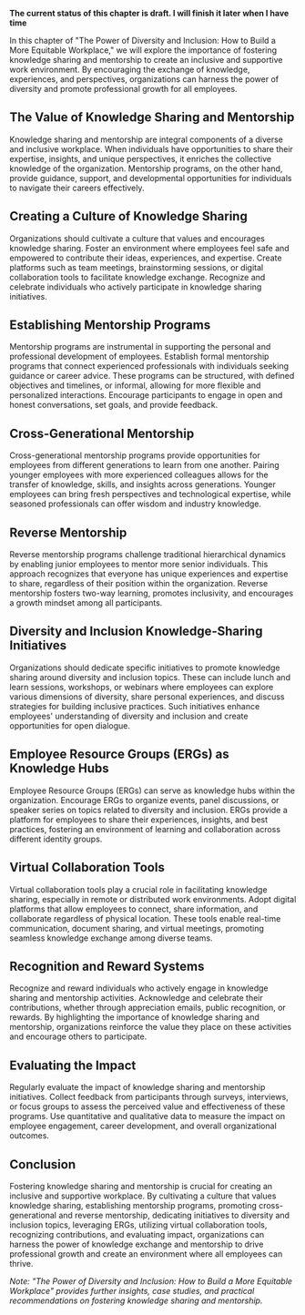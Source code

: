 **The current status of this chapter is draft. I will finish it later when I have time**

In this chapter of "The Power of Diversity and Inclusion: How to Build a More Equitable Workplace," we will explore the importance of fostering knowledge sharing and mentorship to create an inclusive and supportive work environment. By encouraging the exchange of knowledge, experiences, and perspectives, organizations can harness the power of diversity and promote professional growth for all employees.

The Value of Knowledge Sharing and Mentorship
---------------------------------------------

Knowledge sharing and mentorship are integral components of a diverse and inclusive workplace. When individuals have opportunities to share their expertise, insights, and unique perspectives, it enriches the collective knowledge of the organization. Mentorship programs, on the other hand, provide guidance, support, and developmental opportunities for individuals to navigate their careers effectively.

Creating a Culture of Knowledge Sharing
---------------------------------------

Organizations should cultivate a culture that values and encourages knowledge sharing. Foster an environment where employees feel safe and empowered to contribute their ideas, experiences, and expertise. Create platforms such as team meetings, brainstorming sessions, or digital collaboration tools to facilitate knowledge exchange. Recognize and celebrate individuals who actively participate in knowledge sharing initiatives.

Establishing Mentorship Programs
--------------------------------

Mentorship programs are instrumental in supporting the personal and professional development of employees. Establish formal mentorship programs that connect experienced professionals with individuals seeking guidance or career advice. These programs can be structured, with defined objectives and timelines, or informal, allowing for more flexible and personalized interactions. Encourage participants to engage in open and honest conversations, set goals, and provide feedback.

Cross-Generational Mentorship
-----------------------------

Cross-generational mentorship programs provide opportunities for employees from different generations to learn from one another. Pairing younger employees with more experienced colleagues allows for the transfer of knowledge, skills, and insights across generations. Younger employees can bring fresh perspectives and technological expertise, while seasoned professionals can offer wisdom and industry knowledge.

Reverse Mentorship
------------------

Reverse mentorship programs challenge traditional hierarchical dynamics by enabling junior employees to mentor more senior individuals. This approach recognizes that everyone has unique experiences and expertise to share, regardless of their position within the organization. Reverse mentorship fosters two-way learning, promotes inclusivity, and encourages a growth mindset among all participants.

Diversity and Inclusion Knowledge-Sharing Initiatives
-----------------------------------------------------

Organizations should dedicate specific initiatives to promote knowledge sharing around diversity and inclusion topics. These can include lunch and learn sessions, workshops, or webinars where employees can explore various dimensions of diversity, share personal experiences, and discuss strategies for building inclusive practices. Such initiatives enhance employees' understanding of diversity and inclusion and create opportunities for open dialogue.

Employee Resource Groups (ERGs) as Knowledge Hubs
-------------------------------------------------

Employee Resource Groups (ERGs) can serve as knowledge hubs within the organization. Encourage ERGs to organize events, panel discussions, or speaker series on topics related to diversity and inclusion. ERGs provide a platform for employees to share their experiences, insights, and best practices, fostering an environment of learning and collaboration across different identity groups.

Virtual Collaboration Tools
---------------------------

Virtual collaboration tools play a crucial role in facilitating knowledge sharing, especially in remote or distributed work environments. Adopt digital platforms that allow employees to connect, share information, and collaborate regardless of physical location. These tools enable real-time communication, document sharing, and virtual meetings, promoting seamless knowledge exchange among diverse teams.

Recognition and Reward Systems
------------------------------

Recognize and reward individuals who actively engage in knowledge sharing and mentorship activities. Acknowledge and celebrate their contributions, whether through appreciation emails, public recognition, or rewards. By highlighting the importance of knowledge sharing and mentorship, organizations reinforce the value they place on these activities and encourage others to participate.

Evaluating the Impact
---------------------

Regularly evaluate the impact of knowledge sharing and mentorship initiatives. Collect feedback from participants through surveys, interviews, or focus groups to assess the perceived value and effectiveness of these programs. Use quantitative and qualitative data to measure the impact on employee engagement, career development, and overall organizational outcomes.

Conclusion
----------

Fostering knowledge sharing and mentorship is crucial for creating an inclusive and supportive workplace. By cultivating a culture that values knowledge sharing, establishing mentorship programs, promoting cross-generational and reverse mentorship, dedicating initiatives to diversity and inclusion topics, leveraging ERGs, utilizing virtual collaboration tools, recognizing contributions, and evaluating impact, organizations can harness the power of knowledge exchange and mentorship to drive professional growth and create an environment where all employees can thrive.

*Note: "The Power of Diversity and Inclusion: How to Build a More Equitable Workplace" provides further insights, case studies, and practical recommendations on fostering knowledge sharing and mentorship.*
